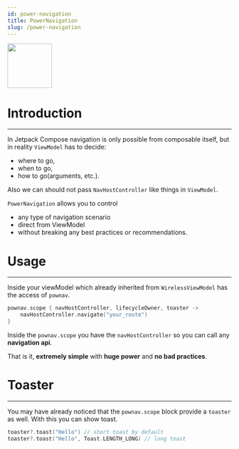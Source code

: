 ```yaml
---
id: power-navigation
title: PowerNavigation
slug: /power-navigation
---
```


<img src="/img/power_navigation_logo.png" width="100px"></img>

# Introduction
-----------------

In Jetpack Compose navigation is only possible from composable itself, but in reality `ViewModel` has to decide:
- where to go, 
- when to go, 
- how to go(arguments, etc.).

Also we can should not pass `NavHostController` like things in `ViewModel`.

`PowerNavigation` allows you to control 
- any type of navigation scenario
- direct from ViewModel 
- without breaking any best practices or recommendations.

# Usage
----------------

Inside your viewModel which already inherited from `WirelessViewModel` has the access of `pownav`.

```kotlin
pownav.scope { navHostController, lifecycleOwner, toaster ->
    navHostController.navigate("your_route")
}
```

Inside the `pownav.scope` you have the `navHostController` so you can call any **navigation api**.

That is it, **extremely simple** with **huge power** and **no bad practices**.

# Toaster
------------------

You may have already noticed that the `pownav.scope` block provide a `toaster` as well. With this you can show toast.

```kotlin
toaster?.toast("Hello") // short toast by default
toaster?.toast("Hello", Toast.LENGTH_LONG) // long toast
```